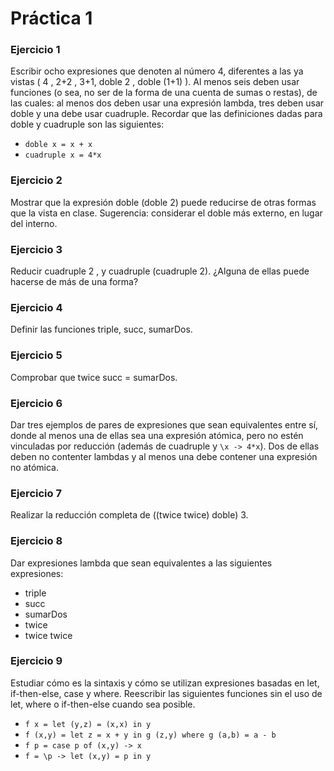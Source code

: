 # Práctica 1

### Ejercicio 1
Escribir ocho expresiones que denoten al número 4, diferentes a las ya vistas ( 4 , 2+2 , 3+1, doble 2 , doble (1+1) ). Al menos seis deben usar funciones (o sea, no ser de la forma de una cuenta de sumas o restas), de las cuales: al menos dos deben usar una expresión lambda, tres deben usar doble y una debe usar cuadruple. Recordar que las definiciones dadas para doble y cuadruple son las siguientes:
- `doble x = x + x`
- `cuadruple x = 4*x`

### Ejercicio 2
Mostrar que la expresión doble (doble 2) puede reducirse de otras formas que la vista en clase. Sugerencia: considerar el doble más externo, en lugar del interno.

### Ejercicio 3
Reducir cuadruple 2 , y cuadruple (cuadruple 2). ¿Alguna de ellas puede hacerse de más de una forma?

### Ejercicio 4
Definir las funciones triple, succ, sumarDos.

### Ejercicio 5
Comprobar que twice succ = sumarDos.

### Ejercicio 6
Dar tres ejemplos de pares de expresiones que sean equivalentes entre sí, donde al menos una de ellas sea una expresión atómica, pero no estén vinculadas por reducción (además de cuadruple y `\x -> 4*x`). Dos de ellas deben no contenter lambdas y al menos una debe contener una expresión no atómica.

### Ejercicio 7
Realizar la reducción completa de ((twice twice) doble) 3.

### Ejercicio 8
Dar expresiones lambda que sean equivalentes a las siguientes expresiones:
- triple
- succ
- sumarDos
- twice
- twice twice

### Ejercicio 9
Estudiar cómo es la sintaxis y cómo se utilizan expresiones basadas en let, if-then-else, case y where. Reescribir las siguientes funciones sin el uso de let, where o if-then-else cuando sea posible.
- `f x = let (y,z) = (x,x) in y`
- `f (x,y) = let z = x + y in g (z,y) where g (a,b) = a - b`
- `f p = case p of (x,y) -> x`
- `f = \p -> let (x,y) = p in y`